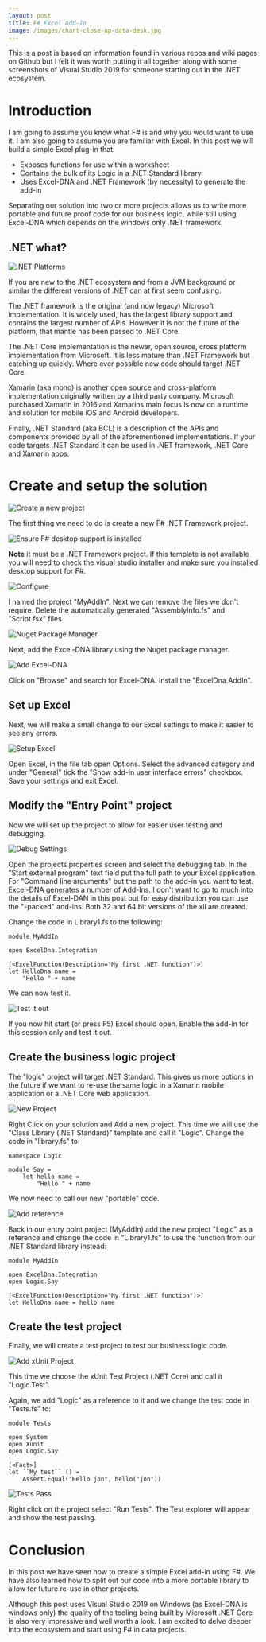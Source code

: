```yaml
---
layout: post
title: F# Excel Add-In
image: /images/chart-close-up-data-desk.jpg
---
```


This is a post is based on information found in various repos and wiki pages on Github but I felt it was worth putting it all together along with some screenshots of Visual Studio 2019 for someone starting out in the .NET ecosystem.

# Introduction

I am going to assume you know what F# is and why you would want to use it. I am also going to assume you are familiar with Excel. In this post we will build a simple Excel plug-in that:

* Exposes functions for use within a worksheet
* Contains the bulk of its Logic in a .NET Standard library
* Uses Excel-DNA and .NET Framework (by necessity) to generate the add-in

Separating our solution into two or more projects allows us to write more portable and future proof code for our business logic, while still using Excel-DNA which depends on the windows only .NET framework.



## .NET what?

![.NET Platforms](/images/excel_fsharp/dotnet_platforms.png)



If you are new to the .NET ecosystem and from a JVM background or similar the different versions of .NET can at first seem confusing. 

The .NET framework is the original (and now legacy) Microsoft implementation. It is widely used, has the largest library support and contains the largest number of APIs. However it is not the future of the platform, that mantle has been passed to .NET Core. 

The .NET Core implementation is the newer, open source, cross platform implementation from Microsoft. It is less mature than .NET Framework but catching up quickly. Where ever possible new code should target .NET Core. 

Xamarin (aka mono) is another open source and cross-platform implementation originally written by a third party company. Microsoft purchased Xamarin in 2016 and Xamarins main focus is now on a runtime and solution for mobile iOS and Android developers. 

Finally, .NET Standard (aka BCL) is a description of the APIs and components provided by all of the aforementioned implementations. If your code targets .NET Standard it can be used in .NET framework, .NET Core and Xamarin apps.



# Create and setup the solution

![Create a new project](/images/excel_fsharp/1_new_project.png)

The first thing we need to do is create a new F# .NET Framework project.



![Ensure F# desktop support is installed](/images/excel_fsharp/2_fsharp_desktop_support.png)

**Note** it must be a .NET Framework project. If this template is not available you will need to check the visual studio installer and make sure you installed desktop support for F#.



![Configure](/images/excel_fsharp/3_configure.png)

I named the project "MyAddIn". Next we can remove the files we don't require. Delete the automatically generated "AssemblyInfo.fs" and "Script.fsx" files.



![Nuget Package Manager](/images/excel_fsharp/4_open_nuget.png)

Next, add the Excel-DNA library using the Nuget package manager.



![Add Excel-DNA](/images/excel_fsharp/5_install_excel_dna.png)

Click on "Browse" and search for Excel-DNA. Install the "ExcelDna.AddIn".



## Set up Excel

Next, we will make a small change to our Excel settings to make it easier to see any errors.

![Setup Excel](/images/excel_fsharp/6_setup_excel.png)

Open Excel, in the file tab open Options. Select the advanced category and under "General" tick the "Show add-in user interface errors" checkbox. Save your settings and exit Excel.



## Modify the "Entry Point" project

Now we will set up the project to allow for easier user testing and debugging.



![Debug Settings](/images/excel_fsharp/7_debug_settings.png)

Open the projects properties screen and select the debugging tab. In the "Start external program" text field put the full path to your Excel application. For "Command line arguments" but the path to the add-in you want to test. Excel-DNA generates a number of Add-Ins. I don't want to go to much into the details of Excel-DAN in this post but for easy distribution you can use the "-packed" add-ins. Both 32 and 64 bit versions of the xll are created.



Change the code in Library1.fs to the following:

```F#
module MyAddIn

open ExcelDna.Integration

[<ExcelFunction(Description="My first .NET function")>]
let HelloDna name =
    "Hello " + name
```

We can now test it.

![Test it out](/images/excel_fsharp/8_simple_test.png)

If you now hit start (or press F5) Excel should open. Enable the add-in for this session only and test it out.



## Create the business logic project

The "logic" project will target .NET Standard. This gives us more options in the future if we want to re-use the same logic in a Xamarin mobile application or a .NET Core web application.

![New Project](/images/excel_fsharp/9_new_project.png)

Right Click on your solution and Add a new project. This time we will use the "Class Library (.NET Standard)" template and call it "Logic". Change the code in "library.fs" to:

```
namespace Logic

module Say =
    let hello name =
        "Hello " + name
```



We now need to call our new "portable" code. 



![Add reference](/images/excel_fsharp/10_add_link.png)

Back in our entry point project (MyAddIn) add the new project "Logic" as a reference and change the code in "Library1.fs" to use the function from our .NET Standard library instead:

```
module MyAddIn

open ExcelDna.Integration
open Logic.Say

[<ExcelFunction(Description="My first .NET function")>]
let HelloDna name = hello name
```



## Create the test project

Finally, we will create a test project to test our business logic code.



![Add xUnit Project](/images/excel_fsharp/11_unit_project.png)

This time we choose the xUnit Test Project (.NET Core) and call it "Logic.Test". 

Again, we add "Logic" as a reference to it and we change the test code in "Tests.fs" to:

```F#
module Tests

open System
open Xunit
open Logic.Say

[<Fact>]
let ``My test`` () =
    Assert.Equal("Hello jon", hello("jon"))
```

![Tests Pass](/images/excel_fsharp/12_tests_passing.png)

Right click on the project select "Run Tests". The Test explorer will appear and show the test passing.



# Conclusion

In this post we have seen how to create a simple Excel add-in using F#. We have also learned how to split out our code into a more portable library to allow for future re-use in other projects.

 Although this post uses Visual Studio 2019 on Windows (as Excel-DNA is windows only) the quality of the tooling being built by Microsoft .NET Core is also very impressive and well worth a look. I am excited to delve deeper into the ecosystem and start using F# in data projects.
